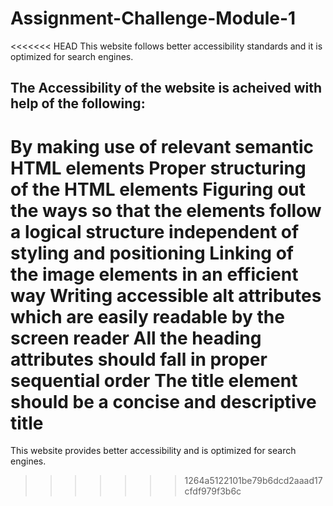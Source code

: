 # Assignment-Challenge-Module-1
<<<<<<< HEAD
This website follows better accessibility standards and  it is optimized for search engines.

## The Accessibility of the website is acheived with help of the following: 
By making use of relevant semantic HTML elements
Proper structuring  of the HTML elements
Figuring out the ways so that the elements follow a logical structure independent of styling and positioning
Linking of the image elements in an efficient way
Writing accessible alt attributes which are easily readable by the screen reader
All  the heading attributes should fall in proper sequential order
 The title element should be  a concise and descriptive title
=======
This website provides better accessibility and  is optimized for search engines.
>>>>>>> 1264a5122101be79b6dcd2aaad17cfdf979f3b6c
